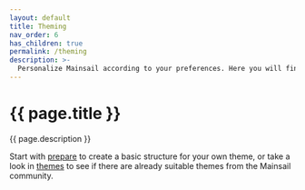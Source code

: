 ```yaml
---
layout: default
title: Theming
nav_order: 6
has_children: true
permalink: /theming
description: >-
  Personalize Mainsail according to your preferences. Here you will find instructions for custom background images, logos, icons & more.
---
```


# {{ page.title }}
{{ page.description }}

Start with [prepare](/theming/prepare) to create a basic structure for your own theme, or take a look in [themes](/theming/themes) to see if there are already suitable themes from the Mainsail community.